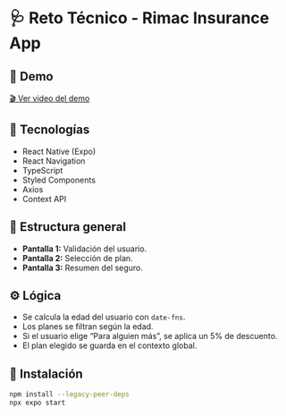 # 🩺 Reto Técnico - Rimac Insurance App

## 📱 Demo
[🎬 Ver video del demo](https://drive.google.com/file/d/1KSFM4Z1IP7d2C1FIlxuVSjwpdHUqSBkL/view?usp=sharing)

## 🚀 Tecnologías
- React Native (Expo)
- React Navigation
- TypeScript
- Styled Components
- Axios
- Context API

## 🧠 Estructura general
- **Pantalla 1:** Validación del usuario.
- **Pantalla 2:** Selección de plan.
- **Pantalla 3:** Resumen del seguro.

## ⚙️ Lógica
- Se calcula la edad del usuario con `date-fns`.
- Los planes se filtran según la edad.
- Si el usuario elige “Para alguien más”, se aplica un 5% de descuento.
- El plan elegido se guarda en el contexto global.

## 💾 Instalación
```bash
npm install --legacy-peer-deps
npx expo start
